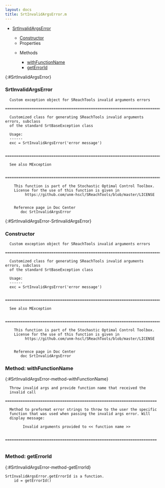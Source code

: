 ```yaml
---
layout: docs
title: SrtInvalidArgsError.m
---
```


<ul class="doc-list">
    <li class="doc-list"><a href="#SrtInvalidArgsError">SrtInvalidArgsError</a></li>
    <ul class="doc-list">
        <li><a href="#SrtInvalidArgsError-SrtInvalidArgsError">Constructor</a></li>
        <li>Properties</li>
        <ul class="doc-list">
        </ul>
        <li>Methods</li>
        <ul class="doc-list">
            <li class="doc-list"><a href="#SrtInvalidArgsError-method-withFunctionName">withFunctionName</a></li>
            <li class="doc-list"><a href="#SrtInvalidArgsError-method-getErrorId">getErrorId</a></li>
        </ul>
    </ul>
</ul>

{:#SrtInvalidArgsError}
### SrtInvalidArgsError
```
  Custom exception object for SReachTools invalid arguments errors
  ============================================================================
  
  Customized class for generating SReachTools invalid arguments errors, subclass 
  of the standard SrtBaseException class
 
  Usage:
  ------
  exc = SrtInvalidArgsError('error message')
 
  ============================================================================
 
  See also MException
 
  ============================================================================
 
    This function is part of the Stochastic Optimal Control Toolbox.
    License for the use of this function is given in
         https://github.com/unm-hscl/SReachTools/blob/master/LICENSE
  

    Reference page in Doc Center
       doc SrtInvalidArgsError

```

{:#SrtInvalidArgsError-SrtInvalidArgsError}
### Constructor
```
  Custom exception object for SReachTools invalid arguments errors
  ============================================================================
  
  Customized class for generating SReachTools invalid arguments errors, subclass 
  of the standard SrtBaseException class
 
  Usage:
  ------
  exc = SrtInvalidArgsError('error message')
 
  ============================================================================
 
  See also MException
 
  ============================================================================
 
    This function is part of the Stochastic Optimal Control Toolbox.
    License for the use of this function is given in
         https://github.com/unm-hscl/SReachTools/blob/master/LICENSE
  

    Reference page in Doc Center
       doc SrtInvalidArgsError

```

### Method: withFunctionName
{:#SrtInvalidArgsError-method-withFunctionName}
```
  Throw invalid args and provide function name that received the 
  invalid call
  =====================================================================
  
  Method to preformat error strings to throw to the user the specific
  function that was used when passing the invalid args error. Will 
  display message:
  
        Invalid arguments provided to << function name >>
  
  =====================================================================
  
```

### Method: getErrorId
{:#SrtInvalidArgsError-method-getErrorId}
```
SrtInvalidArgsError.getErrorId is a function.
    id = getErrorId()
```

